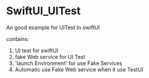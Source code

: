 # SwiftUI_UITest
An good example  for UITest In swiftUI

contains:
1. UI test for swiftUI 
2. fake Web service for UI Test 
3. 'launch Environment' for use Fake Services
4. Automatic use Fake Web service  when it use TestUI
